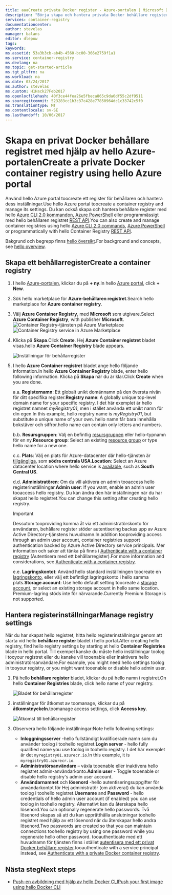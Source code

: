 ```yaml
---
title: aaaCreate privata Docker register - Azure-portalen | Microsoft Docs
description: "Börja skapa och hantera privata Docker behållare register med hello Azure-portalen"
services: container-registry
documentationcenter: 
author: stevelas
manager: balans
editor: dlepow
tags: 
keywords: 
ms.assetid: 53a3b3cb-ab4b-4560-bc00-366e2759f1a1
ms.service: container-registry
ms.devlang: na
ms.topic: get-started-article
ms.tgt_pltfrm: na
ms.workload: na
ms.date: 03/24/2017
ms.author: stevelas
ms.custom: H1Hack27Feb2017
ms.openlocfilehash: 40f3ce44fea26e5fbeca865c9da6df55c2df9511
ms.sourcegitcommit: 523283cc1b3c37c428e77850964dc1c33742c5f0
ms.translationtype: MT
ms.contentlocale: sv-SE
ms.lasthandoff: 10/06/2017
---
```

# <a name="create-a-private-docker-container-registry-using-hello-azure-portal"></a><span data-ttu-id="b3b69-103">Skapa en privat Docker behållare registret med hjälp av hello Azure-portalen</span><span class="sxs-lookup"><span data-stu-id="b3b69-103">Create a private Docker container registry using hello Azure portal</span></span>
<span data-ttu-id="b3b69-104">Använd hello Azure portal toocreate ett register för behållaren och hantera dess inställningar.</span><span class="sxs-lookup"><span data-stu-id="b3b69-104">Use hello Azure portal toocreate a container registry and manage its settings.</span></span> <span data-ttu-id="b3b69-105">Du kan också skapa och hantera behållare register med hello [Azure CLI 2.0 kommandon](container-registry-get-started-azure-cli.md), [Azure PowerShell](container-registry-get-started-powershell.md) eller programmässigt med hello behållaren registret [REST API](https://go.microsoft.com/fwlink/p/?linkid=834376).</span><span class="sxs-lookup"><span data-stu-id="b3b69-105">You can also create and manage container registries using hello [Azure CLI 2.0 commands](container-registry-get-started-azure-cli.md), [Azure PowerShell](container-registry-get-started-powershell.md) or programmatically with hello Container Registry [REST API](https://go.microsoft.com/fwlink/p/?linkid=834376).</span></span>

<span data-ttu-id="b3b69-106">Bakgrund och begrepp finns [hello översikt](container-registry-intro.md).</span><span class="sxs-lookup"><span data-stu-id="b3b69-106">For background and concepts, see [hello overview](container-registry-intro.md).</span></span>

## <a name="create-a-container-registry"></a><span data-ttu-id="b3b69-107">Skapa ett behållarregister</span><span class="sxs-lookup"><span data-stu-id="b3b69-107">Create a container registry</span></span>
1. <span data-ttu-id="b3b69-108">I hello [Azure-portalen](https://portal.azure.com), klickar du på **+ ny**.</span><span class="sxs-lookup"><span data-stu-id="b3b69-108">In hello [Azure portal](https://portal.azure.com), click **+ New**.</span></span>
2. <span data-ttu-id="b3b69-109">Sök hello marketplace för **Azure-behållaren registret**.</span><span class="sxs-lookup"><span data-stu-id="b3b69-109">Search hello marketplace for **Azure container registry**.</span></span>
3. <span data-ttu-id="b3b69-110">Välj **Azure Container Registry**, med **Microsoft** som utgivare.</span><span class="sxs-lookup"><span data-stu-id="b3b69-110">Select **Azure Container Registry**, with publisher **Microsoft**.</span></span>
    <span data-ttu-id="b3b69-111">![Container Registry-tjänsten på Azure Marketplace](./media/container-registry-get-started-portal/container-registry-marketplace.png)</span><span class="sxs-lookup"><span data-stu-id="b3b69-111">![Container Registry service in Azure Marketplace](./media/container-registry-get-started-portal/container-registry-marketplace.png)</span></span>
4. <span data-ttu-id="b3b69-112">Klicka på **Skapa**.</span><span class="sxs-lookup"><span data-stu-id="b3b69-112">Click **Create**.</span></span> <span data-ttu-id="b3b69-113">Hej **Azure Container registret** bladet visas.</span><span class="sxs-lookup"><span data-stu-id="b3b69-113">hello **Azure Container Registry** blade appears.</span></span>

    ![Inställningar för behållarregister](./media/container-registry-get-started-portal/container-registry-settings.png)
5. <span data-ttu-id="b3b69-115">I hello **Azure Container registret** bladet ange hello följande information.</span><span class="sxs-lookup"><span data-stu-id="b3b69-115">In hello **Azure Container Registry** blade, enter hello following information.</span></span> <span data-ttu-id="b3b69-116">Klicka på **Skapa** när du är klar.</span><span class="sxs-lookup"><span data-stu-id="b3b69-116">Click **Create** when you are done.</span></span>

    <span data-ttu-id="b3b69-117">a.</span><span class="sxs-lookup"><span data-stu-id="b3b69-117">a.</span></span> <span data-ttu-id="b3b69-118">**Registernamn**: Ett globalt unikt domännamn på den översta nivån för ditt specifika register.</span><span class="sxs-lookup"><span data-stu-id="b3b69-118">**Registry name**: A globally unique top-level domain name for your specific registry.</span></span> <span data-ttu-id="b3b69-119">I det här exemplet är hello registret namnet *myRegistry01*, men i stället använda ett unikt namn för din egen.</span><span class="sxs-lookup"><span data-stu-id="b3b69-119">In this example, hello registry name is *myRegistry01*, but substitute a unique name of your own.</span></span> <span data-ttu-id="b3b69-120">hello namn får bara innehålla bokstäver och siffror.</span><span class="sxs-lookup"><span data-stu-id="b3b69-120">hello name can contain only letters and numbers.</span></span>

    <span data-ttu-id="b3b69-121">b.</span><span class="sxs-lookup"><span data-stu-id="b3b69-121">b.</span></span> <span data-ttu-id="b3b69-122">**Resursgruppen**: Välj en befintlig [resursgruppen](../azure-resource-manager/resource-group-overview.md#resource-groups) eller hello-typnamn för en ny.</span><span class="sxs-lookup"><span data-stu-id="b3b69-122">**Resource group**: Select an existing [resource group](../azure-resource-manager/resource-group-overview.md#resource-groups) or type hello name for a new one.</span></span>

    <span data-ttu-id="b3b69-123">c.</span><span class="sxs-lookup"><span data-stu-id="b3b69-123">c.</span></span> <span data-ttu-id="b3b69-124">**Plats**: Välj en plats för Azure-datacenter där hello-tjänsten är [tillgängliga](https://azure.microsoft.com/regions/services/), som **södra centrala USA**.</span><span class="sxs-lookup"><span data-stu-id="b3b69-124">**Location**: Select an Azure datacenter location where hello service is [available](https://azure.microsoft.com/regions/services/), such as **South Central US**.</span></span>

    <span data-ttu-id="b3b69-125">d.</span><span class="sxs-lookup"><span data-stu-id="b3b69-125">d.</span></span> <span data-ttu-id="b3b69-126">**Administratören**: Om du vill aktivera en admin tooaccess hello registerinställningar.</span><span class="sxs-lookup"><span data-stu-id="b3b69-126">**Admin user**: If you want, enable an admin user tooaccess hello registry.</span></span> <span data-ttu-id="b3b69-127">Du kan ändra den här inställningen när du har skapat hello registret.</span><span class="sxs-lookup"><span data-stu-id="b3b69-127">You can change this setting after creating hello registry.</span></span>

      > [!IMPORTANT]
      > <span data-ttu-id="b3b69-128">Dessutom tooproviding komma åt via ett administratörskonto för användaren, behållare register stöder autentisering backas upp av Azure Active Directory-tjänstens huvudnamn.</span><span class="sxs-lookup"><span data-stu-id="b3b69-128">In addition tooproviding access through an admin user account, container registries support authentication backed by Azure Active Directory service principals.</span></span> <span data-ttu-id="b3b69-129">Mer information och saker att tänka på finns i [Authenticate with a container registry](container-registry-authentication.md) (Autentisera med ett behållarregister).</span><span class="sxs-lookup"><span data-stu-id="b3b69-129">For more information and considerations, see [Authenticate with a container registry](container-registry-authentication.md).</span></span>
      >

    <span data-ttu-id="b3b69-130">e.</span><span class="sxs-lookup"><span data-stu-id="b3b69-130">e.</span></span> <span data-ttu-id="b3b69-131">**Lagringskontot**: Använd hello standard inställningen toocreate en [lagringskonto](../storage/common/storage-introduction.md), eller välj ett befintligt lagringskonto i hello samma plats.</span><span class="sxs-lookup"><span data-stu-id="b3b69-131">**Storage account**: Use hello default setting toocreate a [storage account](../storage/common/storage-introduction.md), or select an existing storage account in hello same location.</span></span> <span data-ttu-id="b3b69-132">Premium-lagring stöds inte för närvarande.</span><span class="sxs-lookup"><span data-stu-id="b3b69-132">Currently Premium Storage is not supported.</span></span>

## <a name="manage-registry-settings"></a><span data-ttu-id="b3b69-133">Hantera registerinställningar</span><span class="sxs-lookup"><span data-stu-id="b3b69-133">Manage registry settings</span></span>
<span data-ttu-id="b3b69-134">När du har skapat hello registret, hitta hello registerinställningar genom att starta vid hello **behållare register** bladet i hello portal.</span><span class="sxs-lookup"><span data-stu-id="b3b69-134">After creating hello registry, find hello registry settings by starting at hello **Container Registries** blade in hello portal.</span></span> <span data-ttu-id="b3b69-135">Till exempel kanske du måste hello inställningar toolog i tooyour registret eller du kanske vill tooenable eller inaktivera hello administratörsanvändare.</span><span class="sxs-lookup"><span data-stu-id="b3b69-135">For example, you might need hello settings toolog in tooyour registry, or you might want tooenable or disable hello admin user.</span></span>

1. <span data-ttu-id="b3b69-136">På hello **behållare register** bladet, klickar du på hello namn i registret.</span><span class="sxs-lookup"><span data-stu-id="b3b69-136">On hello **Container Registries** blade, click hello name of your registry.</span></span>

    ![Bladet för behållarregister](./media/container-registry-get-started-portal/container-registry-blade.png)
2. <span data-ttu-id="b3b69-138">inställningar för åtkomst av toomanage, klickar du på **åtkomstnyckeln**.</span><span class="sxs-lookup"><span data-stu-id="b3b69-138">toomanage access settings, click **Access key**.</span></span>

    ![Åtkomst till behållarregister](./media/container-registry-get-started-portal/container-registry-access.png)
3. <span data-ttu-id="b3b69-140">Observera hello följande inställningar:</span><span class="sxs-lookup"><span data-stu-id="b3b69-140">Note hello following settings:</span></span>

   * <span data-ttu-id="b3b69-141">**Inloggningsserver** -hello fullständigt kvalificerade namn som du använder toolog i toohello registret.</span><span class="sxs-lookup"><span data-stu-id="b3b69-141">**Login server** - hello fully qualified name you use toolog in toohello registry.</span></span> <span data-ttu-id="b3b69-142">I det här exemplet är det `myregistry01.azurecr.io`.</span><span class="sxs-lookup"><span data-stu-id="b3b69-142">In this example, it is `myregistry01.azurecr.io`.</span></span>
   * <span data-ttu-id="b3b69-143">**Administratörsanvändare** – växla tooenable eller inaktivera hello registret admin-användarkonto.</span><span class="sxs-lookup"><span data-stu-id="b3b69-143">**Admin user** - Toggle tooenable or disable hello registry's admin user account.</span></span>
   * <span data-ttu-id="b3b69-144">**Användarnamnet** och **lösenord** -hello autentiseringsuppgifter för användarkontot för Hej administratör (om aktiverat) du kan använda toolog i toohello registret.</span><span class="sxs-lookup"><span data-stu-id="b3b69-144">**Username** and **Password** - hello credentials of hello admin user account (if enabled) you can use toolog in toohello registry.</span></span> <span data-ttu-id="b3b69-145">Alternativt kan du återskapa hello lösenord.</span><span class="sxs-lookup"><span data-stu-id="b3b69-145">You can optionally regenerate hello passwords.</span></span> <span data-ttu-id="b3b69-146">Två lösenord skapas så att du kan upprätthålla anslutningar toohello registret med hjälp av ett lösenord när du återskapar hello andra lösenord.</span><span class="sxs-lookup"><span data-stu-id="b3b69-146">Two passwords are created so that you can maintain connections toohello registry by using one password while you regenerate hello other password.</span></span> <span data-ttu-id="b3b69-147">tooauthenticate med ett huvudnamn för tjänsten finns i stället [autentisera med ett privat Docker behållare register](container-registry-authentication.md).</span><span class="sxs-lookup"><span data-stu-id="b3b69-147">tooauthenticate with a service principal instead, see [Authenticate with a private Docker container registry](container-registry-authentication.md).</span></span>

## <a name="next-steps"></a><span data-ttu-id="b3b69-148">Nästa steg</span><span class="sxs-lookup"><span data-stu-id="b3b69-148">Next steps</span></span>
* [<span data-ttu-id="b3b69-149">Push-en avbildning med hjälp av hello Docker CLI</span><span class="sxs-lookup"><span data-stu-id="b3b69-149">Push your first image using hello Docker CLI</span></span>](container-registry-get-started-docker-cli.md)
